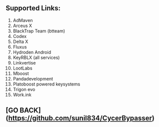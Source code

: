 ## Supported Links:

1. AdMaven
2. Arceus X
3. BlackTrap Team (btteam)
4. Codex
5. Delta X
6. Fluxus
7. Hydroden Android
8. KeyRBLX (all services)
9. Linkvertise
10. LootLabs
11. Mboost
12. Pandadevelopment
13. Platoboost powered keysystems
14. Trigon evo
15. Work.ink

## [GO BACK] (https://github.com/sunil834/CycerBypasser)
